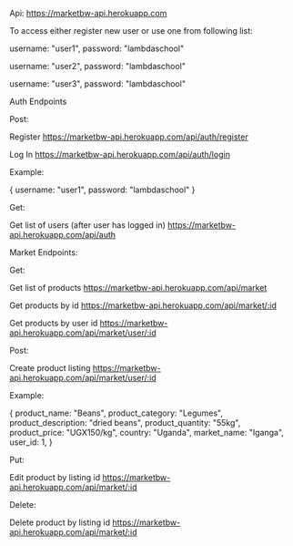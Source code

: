 Api: https://marketbw-api.herokuapp.com

To access either register new user or use one from following list:

username: "user1",
password: "lambdaschool"



username: "user2",
password: "lambdaschool"


username: "user3",
password: "lambdaschool"


Auth Endpoints

Post:

Register https://marketbw-api.herokuapp.com/api/auth/register


Log In https://marketbw-api.herokuapp.com/api/auth/login

Example:


{ username: "user1", password: "lambdaschool" }

Get:

Get list of users (after user has logged in) https://marketbw-api.herokuapp.com/api/auth

Market Endpoints:

Get:

Get list of products https://marketbw-api.herokuapp.com/api/market


Get products by id https://marketbw-api.herokuapp.com/api/market/:id


Get products by user id https://marketbw-api.herokuapp.com/api/market/user/:id



Post:


Create product listing https://marketbw-api.herokuapp.com/api/market/user/:id

Example:

{
product_name: "Beans",
product_category: "Legumes",
product_description: "dried beans",
product_quantity: "55kg",
product_price: "UGX150/kg",
country: "Uganda",
market_name: "Iganga",
user_id: 1,
}

Put:

Edit product by listing id https://marketbw-api.herokuapp.com/api/market/:id

Delete:

Delete product by listing id https://marketbw-api.herokuapp.com/api/market/:id
